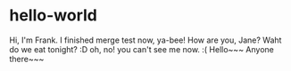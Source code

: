 # hello-world

Hi, I'm Frank. I finished merge test now, ya-bee!
How are you, Jane? Waht do we eat tonight? :D
oh, no! you can't see me now. :(
Hello~~~ Anyone there~~~
